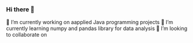 ### Hi there 👋 
 🔭 I’m currently working on aapplied Java programming projects
  🌱 I’m currently learning numpy and pandas library for data analysis
  👯 I’m looking to collaborate on 

<!--
**RubenCulebro/RubenCulebro** is a ✨ _special_ ✨ repository because its `README.md` (this file) appears on your GitHub profile.

Here are some ideas to get you started:

- 🔭 I’m currently working on ...
- 🌱 I’m currently learning ...
- 👯 I’m looking to collaborate on ...
- 🤔 I’m looking for help with ...
- 💬 Ask me about ...
- 📫 How to reach me: ...
- 😄 Pronouns: ...
- ⚡ Fun fact: ...
-->
